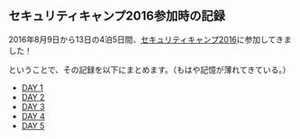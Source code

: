 ## セキュリティキャンプ2016参加時の記録

2016年8月9日から13日の4泊5日間、[セキュリティキャンプ2016](https://www.ipa.go.jp/jinzai/camp/2016/zenkoku2016.html)に参加してきました！

ということで、その記録を以下にまとめます。（もはや記憶が薄れてきている。）

- [DAY 1](./day1.md)
- [DAY 2](./day2.md)
- [DAY 3](./day3.md)
- [DAY 4](./day4.md)
- [DAY 5](./day5.md)

